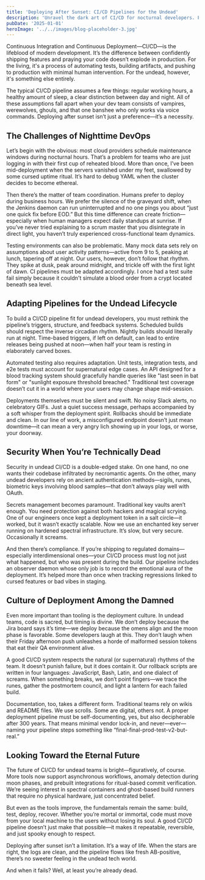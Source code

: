 ```yaml
---
title: 'Deploying After Sunset: CI/CD Pipelines for the Undead'
description: 'Unravel the dark art of CI/CD for nocturnal developers. From moonlit builds to spectral rollbacks, discover how the undead deploy code after sunset—safely, silently, and without waking the humans.'
pubDate: '2025-01-01'
heroImage: '../../images/blog-placeholder-3.jpg'
---
```


Continuous Integration and Continuous Deployment—CI/CD—is the lifeblood of modern development. It’s the difference between confidently shipping features and praying your code doesn’t explode in production. For the living, it's a process of automating tests, building artifacts, and pushing to production with minimal human intervention. For the undead, however, it's something else entirely.

The typical CI/CD pipeline assumes a few things: regular working hours, a healthy amount of sleep, a clear distinction between day and night. All of these assumptions fall apart when your dev team consists of vampires, werewolves, ghouls, and that one banshee who only works via voice commands. Deploying after sunset isn’t just a preference—it’s a necessity.

## The Challenges of Nighttime DevOps

Let’s begin with the obvious: most cloud providers schedule maintenance windows during nocturnal hours. That’s a problem for teams who are just logging in with their first cup of reheated blood. More than once, I’ve been mid-deployment when the servers vanished under my feet, swallowed by some cursed uptime ritual. It’s hard to debug YAML when the cluster decides to become ethereal.

Then there’s the matter of team coordination. Humans prefer to deploy during business hours. We prefer the silence of the graveyard shift, when the Jenkins daemon can run uninterrupted and no one pings you about “just one quick fix before EOD.” But this time difference can create friction—especially when human managers expect daily standups at sunrise. If you’ve never tried explaining to a scrum master that you disintegrate in direct light, you haven’t truly experienced cross-functional team dynamics.

Testing environments can also be problematic. Many mock data sets rely on assumptions about user activity patterns—active from 9 to 5, peaking at lunch, tapering off at night. Our users, however, don’t follow that rhythm. They spike at dusk, peak around midnight, and trickle off with the first light of dawn. CI pipelines must be adapted accordingly. I once had a test suite fail simply because it couldn't simulate a blood order from a crypt located beneath sea level.

## Adapting Pipelines for the Undead Lifecycle

To build a CI/CD pipeline fit for undead developers, you must rethink the pipeline’s triggers, structure, and feedback systems. Scheduled builds should respect the inverse circadian rhythm. Nightly builds should literally run at night. Time-based triggers, if left on default, can lead to entire releases being pushed at noon—when half your team is resting in elaborately carved boxes.

Automated testing also requires adaptation. Unit tests, integration tests, and e2e tests must account for supernatural edge cases. An API designed for a blood tracking system should gracefully handle queries like "last seen in bat form" or "sunlight exposure threshold breached." Traditional test coverage doesn’t cut it in a world where your users may change shape mid-session.

Deployments themselves must be silent and swift. No noisy Slack alerts, no celebratory GIFs. Just a quiet success message, perhaps accompanied by a soft whisper from the deployment spirit. Rollbacks should be immediate and clean. In our line of work, a misconfigured endpoint doesn’t just mean downtime—it can mean a very angry lich showing up in your logs, or worse, your doorway.

## Security When You’re Technically Dead

Security in undead CI/CD is a double-edged stake. On one hand, no one wants their codebase infiltrated by necromantic agents. On the other, many undead developers rely on ancient authentication methods—sigils, runes, biometric keys involving blood samples—that don’t always play well with OAuth.

Secrets management becomes paramount. Traditional key vaults aren’t enough. You need protection against both hackers and magical scrying. One of our engineers once kept a deployment token in a salt circle—it worked, but it wasn’t exactly scalable. Now we use an enchanted key server running on hardened spectral infrastructure. It’s slow, but very secure. Occasionally it screams.

And then there’s compliance. If you’re shipping to regulated domains—especially interdimensional ones—your CI/CD process must log not just what happened, but who was present during the build. Our pipeline includes an observer daemon whose only job is to record the emotional aura of the deployment. It’s helped more than once when tracking regressions linked to cursed features or bad vibes in staging.

## Culture of Deployment Among the Damned

Even more important than tooling is the deployment culture. In undead teams, code is sacred, but timing is divine. We don’t deploy because the Jira board says it’s time—we deploy because the omens align and the moon phase is favorable. Some developers laugh at this. They don’t laugh when their Friday afternoon push unleashes a horde of malformed session tokens that eat their QA environment alive.

A good CI/CD system respects the natural (or supernatural) rhythms of the team. It doesn’t punish failure, but it does contain it. Our rollback scripts are written in four languages: JavaScript, Bash, Latin, and one dialect of screams. When something breaks, we don’t point fingers—we trace the runes, gather the postmortem council, and light a lantern for each failed build.

Documentation, too, takes a different form. Traditional teams rely on wikis and README files. We use scrolls. Some are digital, others not. A proper deployment pipeline must be self-documenting, yes, but also decipherable after 300 years. That means minimal vendor lock-in, and never—ever—naming your pipeline steps something like “final-final-prod-test-v2-but-real.”

## Looking Toward the Eternal Future

The future of CI/CD for undead teams is bright—figuratively, of course. More tools now support asynchronous workflows, anomaly detection during moon phases, and prebuilt integrations for ritual-based commit verification. We’re seeing interest in spectral containers and ghost-based build runners that require no physical hardware, just concentrated belief.

But even as the tools improve, the fundamentals remain the same: build, test, deploy, recover. Whether you’re mortal or immortal, code must move from your local machine to the users without losing its soul. A good CI/CD pipeline doesn’t just make that possible—it makes it repeatable, reversible, and just spooky enough to respect.

Deploying after sunset isn’t a limitation. It’s a way of life. When the stars are right, the logs are clean, and the pipeline flows like fresh AB-positive, there’s no sweeter feeling in the undead tech world.

And when it fails? Well, at least you’re already dead.

